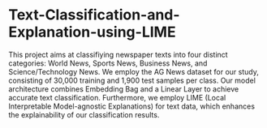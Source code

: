# Text-Classification-and-Explanation-using-LIME
This project aims at classifiying newspaper texts into four distinct categories: World News, Sports News, Business News, and Science/Technology News. We employ the AG News dataset for our study, consisting of 30,000 training and 1,900 test samples per class. Our model architecture combines Embedding Bag and a Linear Layer to achieve accurate text classification. Furthermore, we employ LIME (Local Interpretable Model-agnostic Explanations) for text data, which enhances the explainability of our classification results.
